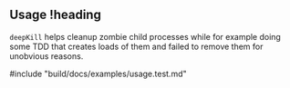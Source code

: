 ## Usage !heading

`deepKill` helps cleanup zombie child processes while for example doing some TDD that creates loads of them and failed to remove them for unobvious reasons.

#include "build/docs/examples/usage.test.md"
